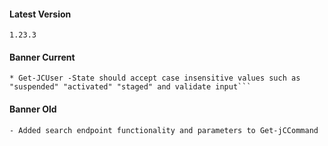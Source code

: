 #### Latest Version

```
1.23.3
```

#### Banner Current

```
* Get-JCUser -State should accept case insensitive values such as "suspended" "activated" "staged" and validate input```

```

#### Banner Old

```
- Added search endpoint functionality and parameters to Get-jCCommand

```
